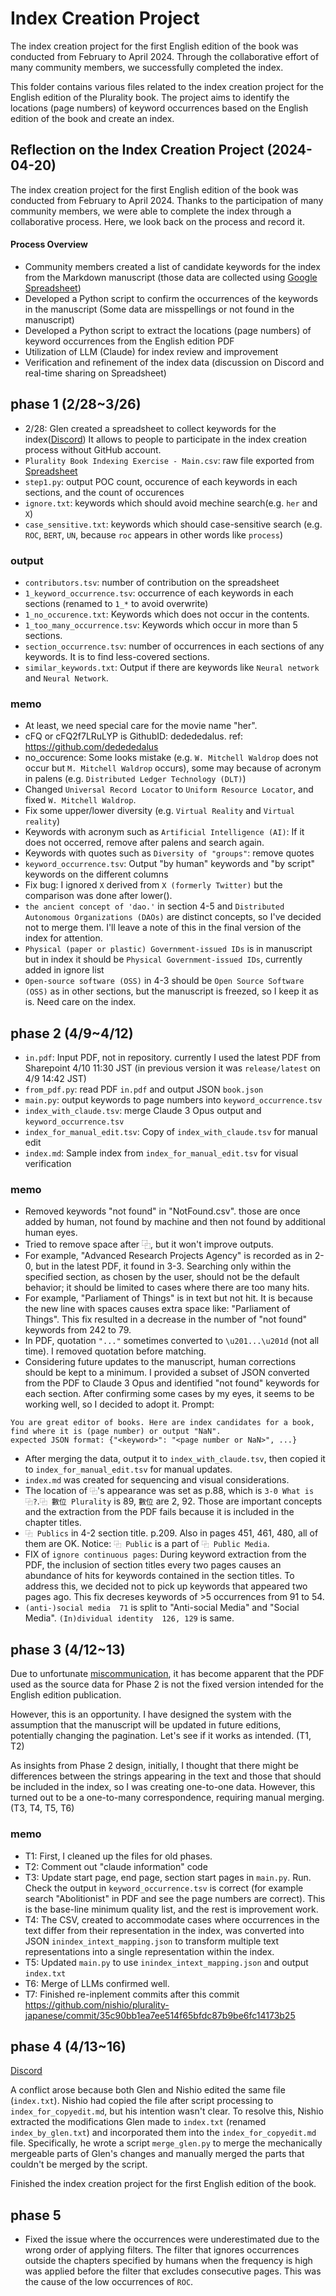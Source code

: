 # Index Creation Project

The index creation project for the first English edition of the book was conducted from February to April 2024. Through the collaborative effort of many community members, we successfully completed the index. 

This folder contains various files related to the index creation project for the English edition of the Plurality book. The project aims to identify the locations (page numbers) of keyword occurrences based on the English edition of the book and create an index.



## Reflection on the Index Creation Project (2024-04-20)

The index creation project for the first English edition of the book was conducted from February to April 2024. Thanks to the participation of many community members, we were able to complete the index through a collaborative process. Here, we look back on the process and record it.

#### Process Overview
- Community members created a list of candidate keywords for the index from the Markdown manuscript (those data are collected using [Google Spreadsheet](https://docs.google.com/spreadsheets/d/1gmyjFbErt_CW8-qLKChSpciLlCDGUhLriYFov0HO3qA/edit#gid=0))
- Developed a Python script to confirm the occurrences of the keywords in the manuscript (Some data are misspellings or not found in the manuscript)
- Developed a Python script to extract the locations (page numbers) of keyword occurrences from the English edition PDF
- Utilization of LLM (Claude) for index review and improvement
- Verification and refinement of the index data (discussion on Discord and real-time sharing on Spreadsheet)


## phase 1 (2/28~3/26)
- 2/28: Glen created a spreadsheet to collect keywords for the index([Discord](https://discord.com/channels/1133444567031627846/1133444568424132651/1212130300918759454)) It allows to people to participate in the index creation process without GitHub account.
- `Plurality Book Indexing Exercise - Main.csv`: raw file exported from [Spreadsheet](https://docs.google.com/spreadsheets/d/1gmyjFbErt_CW8-qLKChSpciLlCDGUhLriYFov0HO3qA/edit#gid=0)
- `step1.py`: output POC count, occurence of each keywords in each sections, and the count of occurences
- `ignore.txt`: keywords which should avoid mechine search(e.g. `her` and `X`)
- `case_sensitive.txt`: keywords which should case-sensitive search (e.g. `ROC`, `BERT`, `UN`, because `roc` appears in other words like `process`)

### output
- `contributors.tsv`: number of contribution on the spreadsheet
- `1_keyword_occurrence.tsv`: occurrence of each keywords in each sections (renamed to `1_*` to avoid overwrite)
- `1_no_occurence.txt`: Keywords which does not occur in the contents.
- `1_too_many_occurrence.tsv`: Keywords which occur in more than 5 sections.
- `section_occurrence.tsv`: number of occurrences in each sections of any keywords. It is to find less-covered sections.
- `similar_keywords.txt`: Output if there are keywords like `Neural network` and `Neural Network`.

### memo

- At least, we need special care for the movie name "her".
- cFQ or cFQ2f7LRuLYP is GithubID: dedededalus. ref: https://github.com/dedededalus
- no_occurence: Some looks mistake (e.g. `W. Mitchell Waldrop` does not occur but `M. Mitchell Waldrop` occurs), some may because of acronym in palens (e.g. `Distributed Ledger Technology (DLT)`)
- Changed `Universal Record Locator` to `Uniform Resource Locator`, and fixed `W. Mitchell Waldrop`.
- Fix some upper/lower diversity (e.g. `Virtual Reality` and `Virtual reality`)
- Keywords with acronym such as `Artificial Intelligence (AI)`: If it does not occerred, remove after palens and search again.
- Keywords with quotes such as `Diversity of "groups"`: remove quotes
- `keyword_occurrence.tsv`: Output "by human" keywords and "by script" keywords on the different columns
- Fix bug: I ignored `X` derived from `X (formerly Twitter)` but the comparison was done after lower().
- `the ancient concept of 'dao.'` in section 4-5 and `Distributed Autonomous Organizations (DAOs)` are distinct concepts, so I've decided not to merge them. I'll leave a note of this in the final version of the index for attention.
- `Physical (paper or plastic) Government-issued IDs` is in manuscript but in index it should be `Physical Government-issued IDs`, currently added in ignore list
- `Open-source software (OSS)` in 4-3 should be `Open Source Software (OSS)` as in other sections, but the manuscript is freezed, so I keep it as is. Need care on the index.


## phase 2 (4/9~4/12)
- `in.pdf`: Input PDF, not in repository. currently I used the latest PDF from Sharepoint 4/10 11:30 JST (in previous version it was `release/latest` on 4/9 14:42 JST)
- `from_pdf.py`: read PDF `in.pdf` and output JSON `book.json`
- `main.py`: output keywords to page numbers into `keyword_occurrence.tsv`
- `index_with_claude.tsv`: merge Claude 3 Opus output and `keyword_occurrence.tsv`
- `index_for_manual_edit.tsv`: Copy of `index_with_claude.tsv` for manual edit
- `index.md`: Sample index from `index_for_manual_edit.tsv` for visual verification


### memo
- Removed keywords "not found" in "NotFound.csv". those are once added by human, not found by machine and then not found by additional human eyes.
- Tried to remove space after ⿻, but it won't improve outputs.
- For example, "Advanced Research Projects Agency" is recorded as in 2-0, but in the latest PDF, it found in 3-3. Searching only within the specified section, as chosen by the user, should not be the default behavior; it should be limited to cases where there are too many hits.
- For example, "Parliament of Things" is in text but not hit. It is because the new line with spaces causes extra space like: "Parliament of  Things". This fix resulted in a decrease in the number of "not found" keywords from 242 to 79.
- In PDF, quotation `"..."` sometimes converted to `\u201...\u201d` (not all time). I removed quotation before matching. 
- Considering future updates to the manuscript, human corrections should be kept to a minimum. I provided a subset of JSON converted from the PDF to Claude 3 Opus and identified "not found" keywords for each section. After confirming some cases by my eyes, it seems to be working well, so I decided to adopt it. Prompt:

```
You are great editor of books. Here are index candidates for a book, find where it is (page number) or output "NaN".
expected JSON format: {"<keyword>": "<page number or NaN>", ...}
```

- After merging the data, output it to `index_with_claude.tsv`, then copied it to `index_for_manual_edit.tsv` for manual updates.
- `index.md` was created for sequencing and visual considerations.
- The location of `⿻`'s appearance was set as p.88, which is `3-0 What is ⿻?`.`⿻ 數位 Plurality` is 89, `數位` are 2, 92. Those are important concepts and the extraction from the PDF fails because it is included in the chapter titles.
- `⿻ Publics` in 4-2 section title. p.209. Also in pages 451, 461, 480, all of them are OK. Notice: `⿻ Public` is a part of `⿻ Public Media`.
- FIX of `ignore continuous pages`: During keyword extraction from the PDF, the inclusion of section titles every two pages causes an abundance of hits for keywords contained in the section titles. To address this, we decided not to pick up keywords that appeared two pages ago. This fix decreses keywords of >5 occurrences from 91 to 54.
- `(anti-)social media	71` is split to "Anti-social Media" and "Social Media". `(In)dividual identity	126, 129` is same.


## phase 3 (4/12~13)
Due to unfortunate [miscommunication](https://discord.com/channels/1133444567031627846/1223368310020771860/1228210209525076018), it has become apparent that the PDF used as the source data for Phase 2 is not the fixed version intended for the English edition publication.

However, this is an opportunity. I have designed the system with the assumption that the manuscript will be updated in future editions, potentially changing the pagination. Let's see if it works as intended. (T1, T2)

As insights from Phase 2 design, initially, I thought that there might be differences between the strings appearing in the text and those that should be included in the index, so I was creating one-to-one data. However, this turned out to be a one-to-many correspondence, requiring manual merging. (T3, T4, T5, T6)

### memo
- T1: First, I cleaned up the files for old phases.
- T2: Comment out "claude information" code
- T3: Update start page, end page, section start pages in `main.py`. Run. Check the output in `keyword_occurrence.tsv` is correct (for example search "Abolitionist" in PDF and see the page numbers are correct). This is the base-line minimum quality list, and the rest is improvement work.
- T4: The CSV, created to accommodate cases where occurrences in the text differ from their representation in the index, was converted into JSON `inindex_intext_mapping.json` to transform multiple text representations into a single representation within the index.
- T5: Updated `main.py` to use `inindex_intext_mapping.json` and output `index.txt`
- T6: Merge of LLMs confirmed well.
- T7: Finished re-inplement commits after this commit https://github.com/nishio/plurality-japanese/commit/35c90bb1ea7ee514f65bfdc87b9be6fc14173b25

## phase 4 (4/13~16)
[Discord](https://discord.com/channels/1133444567031627846/1223368310020771860/1228433939190779975)

A conflict arose because both Glen and Nishio edited the same file (`index.txt`). Nishio had copied the file after script processing to `index_for_copyedit.md`, but his intention wasn't clear. To resolve this, Nishio extracted the modifications Glen made to `index.txt` (renamed `index_by_glen.txt`) and incorporated them into the `index_for_copyedit.md` file. Specifically, he wrote a script `merge_glen.py` to merge the mechanically mergeable parts of Glen's changes and manually merged the parts that couldn't be merged by the script.

Finished the index creation project for the first English edition of the book.

## phase 5

- Fixed the issue where the occurrences were underestimated due to the wrong order of applying filters. The filter that ignores occurrences outside the chapters specified by humans when the frequency is high was applied before the filter that excludes consecutive pages. This was the cause of the low occurrences of `ROC`.